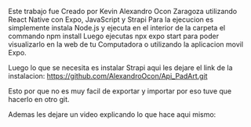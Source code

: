 Este trabajo fue Creado por Kevin Alexandro Ocon Zaragoza utilizando React Native con Expo, JavaScript y Strapi
Para la ejecucion es simplemente instala Node.js y ejecuta en el interior de la carpeta el commando npm install
Luego ejecutas npx expo start para poder visualizarlo en la web de tu Computadora o utilizando la aplicacion movil Expo.

Luego lo que se necesita es instalar Strapi aqui les dejare el link de la instalacion: https://github.com/AlexandroOcon/Api_PadArt.git

Esto por que no es muy facil de exportar y importar por eso tuve que hacerlo en otro git.


Ademas les dejare un video explicando lo que hace aqui mismo: 


